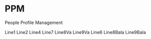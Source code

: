 PPM
===

People Profile Management

Line1
Line2
Line4
Line7
Line8Va
Line9Va
Line6
Line8Bala
Line9Bala
